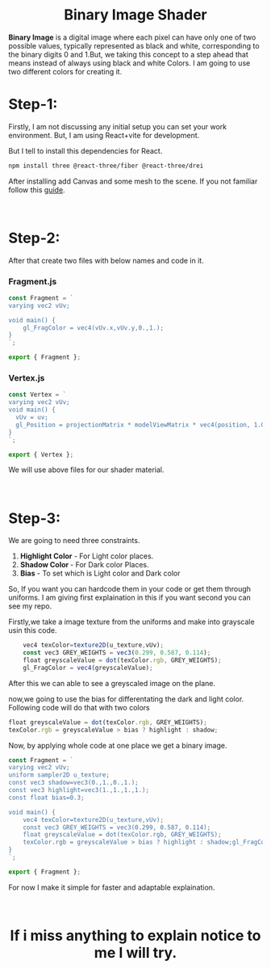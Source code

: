 <h1 align="center">Binary Image Shader</h1>
<strong>Binary Image</strong> is a digital image where each pixel can have only one of two possible values, typically represented as black and white, corresponding to the binary digits 0 and 1.But, we taking this concept to a step ahead that means instead of always using black and white Colors. I am going to use two different colors for creating it.

<br/>

# Step-1:

Firstly, I am not discussing any initial setup you can set your work environment. But, I am using React+vite for development.

But I tell to install this dependencies for React.

```bash
npm install three @react-three/fiber @react-three/drei
```

After installing add Canvas and some mesh to the scene. If you not familiar follow this [guide](https://github.com/Bharath-2101/3D-Printing-Shaders?tab=readme-ov-file#step-2).

<br/>

# Step-2:

After that create two files with below names and code in it.

### Fragment.js

```javascript
const Fragment = `
varying vec2 vUv;

void main() {
    gl_FragColor = vec4(vUv.x,vUv.y,0.,1.);
}
`;

export { Fragment };
```

### Vertex.js

```javascript
const Vertex = `
varying vec2 vUv;
void main() {
  vUv = uv;
  gl_Position = projectionMatrix * modelViewMatrix * vec4(position, 1.0);
}
`;

export { Vertex };
```

We will use above files for our shader material.

<br/>

# Step-3:

We are going to need three constraints.

<ol>
<li><strong>Highlight Color</strong> - For Light color places.</li>
<li><strong>Shadow Color </strong>- For Dark color Places.</li>
<li><strong>Bias</strong> - To set which is Light color and Dark color </li>
</ol>
So, If you want you can hardcode them in your code or get them through uniforms. I am giving first explaination in this if you want second you can see my repo.

Firstly,we take a image texture from the uniforms and make into grayscale usin this code.

```javascript
    vec4 texColor=texture2D(u_texture,vUv);
    const vec3 GREY_WEIGHTS = vec3(0.299, 0.587, 0.114);
    float greyscaleValue = dot(texColor.rgb, GREY_WEIGHTS);
    gl_FragColor = vec4(greyscaleValue);
```

After this we can able to see a greyscaled image on the plane.

now,we going to use the bias for differentating the dark and light color. Following code will do that with two colors

```javascript
float greyscaleValue = dot(texColor.rgb, GREY_WEIGHTS);
texColor.rgb = greyscaleValue > bias ? highlight : shadow;
```

Now, by applying whole code at one place we get a binary image.

```javascript
const Fragment = `
varying vec2 vUv;
uniform sampler2D u_texture;
const vec3 shadow=vec3(0.,1.,0.,1.);
const vec3 highlight=vec3(1.,1.,1.,1.);
const float bias=0.3;

void main() {
    vec4 texColor=texture2D(u_texture,vUv);
    const vec3 GREY_WEIGHTS = vec3(0.299, 0.587, 0.114);
    float greyscaleValue = dot(texColor.rgb, GREY_WEIGHTS);
    texColor.rgb = greyscaleValue > bias ? highlight : shadow;gl_FragColor = vec4(texColor);
}
`;

export { Fragment };
```

For now I make it simple for faster and adaptable explaination.

<br/>

<h1 align='center'>If i miss anything to explain notice to me I will try.</h1>
